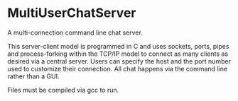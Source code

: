 # MultiUserChatServer
A multi-connection command line chat server.

This server-client model is programmed in C and uses sockets, ports, pipes and process-forking
within the TCP/IP model to connect as many clients as desired via a central server. Users can 
specify the host and the port number used to customize their connection. All chat happens via 
the command line rather than a GUI.

Files must be compiled via gcc to run.
